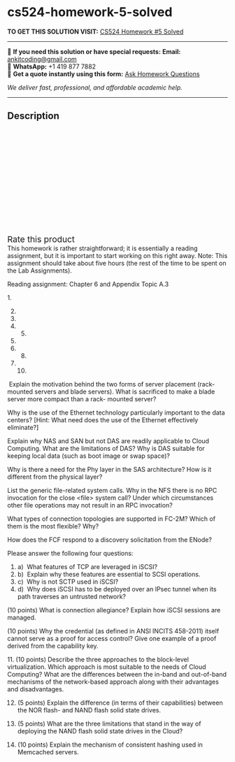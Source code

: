 # cs524-homework-5-solved
**TO GET THIS SOLUTION VISIT:** [CS524 Homework #5 Solved](https://www.ankitcodinghub.com/product/cs524-homework-5-solved/)


---

📩 **If you need this solution or have special requests:** **Email:** ankitcoding@gmail.com  
📱 **WhatsApp:** +1 419 877 7882  
📄 **Get a quote instantly using this form:** [Ask Homework Questions](https://www.ankitcodinghub.com/services/ask-homework-questions/)

*We deliver fast, professional, and affordable academic help.*

---

<h2>Description</h2>



<div class="kk-star-ratings kksr-auto kksr-align-center kksr-valign-top" data-payload="{&quot;align&quot;:&quot;center&quot;,&quot;id&quot;:&quot;91664&quot;,&quot;slug&quot;:&quot;default&quot;,&quot;valign&quot;:&quot;top&quot;,&quot;ignore&quot;:&quot;&quot;,&quot;reference&quot;:&quot;auto&quot;,&quot;class&quot;:&quot;&quot;,&quot;count&quot;:&quot;0&quot;,&quot;legendonly&quot;:&quot;&quot;,&quot;readonly&quot;:&quot;&quot;,&quot;score&quot;:&quot;0&quot;,&quot;starsonly&quot;:&quot;&quot;,&quot;best&quot;:&quot;5&quot;,&quot;gap&quot;:&quot;4&quot;,&quot;greet&quot;:&quot;Rate this product&quot;,&quot;legend&quot;:&quot;0\/5 - (0 votes)&quot;,&quot;size&quot;:&quot;24&quot;,&quot;title&quot;:&quot;CS524 Homework #5 Solved&quot;,&quot;width&quot;:&quot;0&quot;,&quot;_legend&quot;:&quot;{score}\/{best} - ({count} {votes})&quot;,&quot;font_factor&quot;:&quot;1.25&quot;}">

<div class="kksr-stars">

<div class="kksr-stars-inactive">
            <div class="kksr-star" data-star="1" style="padding-right: 4px">


<div class="kksr-icon" style="width: 24px; height: 24px;"></div>
        </div>
            <div class="kksr-star" data-star="2" style="padding-right: 4px">


<div class="kksr-icon" style="width: 24px; height: 24px;"></div>
        </div>
            <div class="kksr-star" data-star="3" style="padding-right: 4px">


<div class="kksr-icon" style="width: 24px; height: 24px;"></div>
        </div>
            <div class="kksr-star" data-star="4" style="padding-right: 4px">


<div class="kksr-icon" style="width: 24px; height: 24px;"></div>
        </div>
            <div class="kksr-star" data-star="5" style="padding-right: 4px">


<div class="kksr-icon" style="width: 24px; height: 24px;"></div>
        </div>
    </div>

<div class="kksr-stars-active" style="width: 0px;">
            <div class="kksr-star" style="padding-right: 4px">


<div class="kksr-icon" style="width: 24px; height: 24px;"></div>
        </div>
            <div class="kksr-star" style="padding-right: 4px">


<div class="kksr-icon" style="width: 24px; height: 24px;"></div>
        </div>
            <div class="kksr-star" style="padding-right: 4px">


<div class="kksr-icon" style="width: 24px; height: 24px;"></div>
        </div>
            <div class="kksr-star" style="padding-right: 4px">


<div class="kksr-icon" style="width: 24px; height: 24px;"></div>
        </div>
            <div class="kksr-star" style="padding-right: 4px">


<div class="kksr-icon" style="width: 24px; height: 24px;"></div>
        </div>
    </div>
</div>


<div class="kksr-legend" style="font-size: 19.2px;">
            <span class="kksr-muted">Rate this product</span>
    </div>
    </div>
<div class="page" title="Page 1">
<div class="layoutArea">
<div class="column">
This homework is rather straightforward; it is essentially a reading assignment, but it is important to start working on this right away. Note: This assignment should take about five hours (the rest of the time to be spent on the Lab Assignments).

Reading assignment: Chapter 6 and Appendix Topic A.3

</div>
</div>
<div class="layoutArea">
<div class="column">
1.

2.

3.

4. 5.

6.

7. 8.

9. 10.

</div>
<div class="column">
&nbsp;Explain the motivation behind the two forms of server placement (rack-mounted servers and blade servers). What is sacrificed to make a blade server more compact than a rack- mounted server?

Why is the use of the Ethernet technology particularly important to the data centers? [Hint: What need does the use of the Ethernet effectively eliminate?]

Explain why NAS and SAN but not DAS are readily applicable to Cloud Computing. What are the limitations of DAS? Why is DAS suitable for keeping local data (such as boot image or swap space)?

Why is there a need for the Phy layer in the SAS architecture? How is it different from the physical layer?

List the generic file-related system calls. Why in the NFS there is no RPC invocation for the close &lt;file&gt; system call? Under which circumstances other file operations may not result in an RPC invocation?

What types of connection topologies are supported in FC-2M? Which of them is the most flexible? Why?

How does the FCF respond to a discovery solicitation from the ENode?

Please answer the following four questions:

<ol>
<li>a) &nbsp;What features of TCP are leveraged in iSCSI?</li>
<li>b) &nbsp;Explain why these features are essential to SCSI operations.</li>
<li>c) &nbsp;Why is not SCTP used in iSCSI?</li>
<li>d) &nbsp;Why does iSCSI has to be deployed over an IPsec tunnel when its path traverses an
untrusted network?
</li>
</ol>
(10 points) What is connection allegiance? Explain how iSCSI sessions are managed.

(10 points) Why the credential (as defined in ANSI INCITS 458-2011) itself cannot serve as a proof for access control? Give one example of a proof derived from the capability key.

</div>
</div>
</div>
<div class="page" title="Page 2">
<div class="layoutArea">
<div class="column">
11. (10 points) Describe the three approaches to the block-level virtualization. Which approach is most suitable to the needs of Cloud Computing? What are the differences between the in-band and out-of-band mechanisms of the network-based approach along with their advantages and disadvantages.

12. (5 points) Explain the difference (in terms of their capabilities) between the NOR flash- and NAND flash solid state drives.

13. (5 points) What are the three limitations that stand in the way of deploying the NAND flash solid state drives in the Cloud?

14. (10 points) Explain the mechanism of consistent hashing used in Memcached servers.

</div>
</div>
</div>
